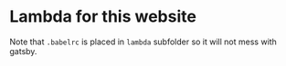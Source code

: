 # Lambda for this website

Note that `.babelrc` is placed in `lambda` subfolder so it will not mess with gatsby.
